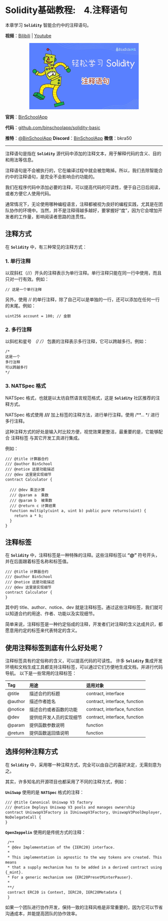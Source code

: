 # Solidity基础教程:&nbsp;&nbsp;&nbsp;&nbsp;4.注释语句 

本章学习 **`Solidity`** 智能合约中的注释语句。

**视频**：[Bilibili](https://#)  |  [Youtube](https://#)
<p align="center"><img src="./img/solidity-basic-v4.png" align="middle" /></p>

**官网**：[BinSchoolApp](https://binschool.app)

**代码**：[github.com/binschoolapp/solidity-basic](https://github.com/binschoolapp/solidity-basic)

**推特**：[@BinSchoolApp](https://twitter.com/BinSchoolApp)    **Discord**：[BinSchoolApp](https://discord.gg/PB2YEvggWq)   **微信**：bkra50 

-----
注释语句是指在 **`Solidity`** 源代码中添加的注释文本，用于解释代码的含义、目的和用法等信息。

注释语句是不会被执行的，它在编译过程中就会被忽略掉。所以，我们去除智能合约中的注释语句，是完全不会影响合约功能的。

我们在程序代码中添加必要的注释，可以提高代码的可读性，便于自己日后阅读，或者方便它人使用代码。

通常情况下，无论使用哪种编程语言，注释都被视为良好的编程实践，尤其是在团队协作的环境中。当然，并不是注释得越多越好，要掌握好“度”，因为它会增加开发者的工作量，影响阅读者思路的连贯性。

## 注释方式

在 **`Solidity`** 中，有三种常见的注释方式：

### 1. 单行注释

以双斜杠（//）开头的注释表示为单行注释。单行注释只能在同一行中使用，而且只对一行有效。例如：

```solidity
// 这是一个单行注释
```

另外，使用 // 的单行注释，除了自己可以是单独的一行，还可以添加在任何一行的末尾。例如：

```solidity
uint256 account = 100; // 金额
```

### 2. 多行注释

以斜杠和星号 **（/* */）** 包裹的注释表示多行注释，它可以跨越多行。例如：

```solidity
/*
这是一个
多行注释
可以跨越多行
*/
```

### 3. NATSpec 格式

NATSpec 格式，也就是以太坊自然语言规范格式，这是 **`Solidity`** 社区推荐的注释方式。

NATSpec 格式使用 **///** 加上标签的注释方法，进行单行注释。使用 /**... */ 进行多行注释。

这种注释方式的好处是输入时比较方便，视觉效果更整洁，最重要的是，它能够配合 注释标签 与其它开发工具进行集成。

例如：

```solidity
/// @title 计算器合约
/// @author BinSchool
/// @notice 这是功能描述
/// @dev 这里是实现细节
contract Calculator {

  /// @dev 乘法计算
  /// @param a  乘数
  /// @param b  被乘数
  /// @return c 计算结果
  function multiply(uint a, uint b) public pure returns(uint) {
    return a * b; 
  } 
}
```

## 注释标签

在 **`Solidity`** 中，注释标签是一种特殊的注释。这些注释标签以 **“@”** 符号开头，并在后面跟着标签名称和标签值。

```solidity
/// @title 计算器合约
/// @author BinSchool
/// @notice 这是功能描述
/// @dev 这里是实现细节
contract Calculator {
}
```

其中的 title、author、notice、dev 就是注释标签。通过这些注释标签，我们就可以知道合约的用途、作者、功能以及实现细节。

简单来说，注释标签是一种约定俗成的注释，开发者们对注释的含义达成共识，都愿意用约定的标签来代表特定的含义。

## 使用注释标签到底有什么好处呢？

注释标签具有约定俗称的含义，可以提高代码的可读性。
许多 **`Solidity`** 集成开发环境和文档生成工具都支持注释标签，可以通过它们方便地生成文档，并进行代码导航。
以下是一些常用的注释标签：

| Tag	| 用途 | 适用对象|
|:----|:-----|:------|
| @title|	描述合约的标题|	contract, interface|
| @author| 描述作者姓名|	contract, interface, function|
| @notice| 描述合约或者函数的功能|	contract, interface, function|
| @dev|	提供给开发人员的实现细节|	contract, interface, function|
| @param|	提供函数参数说明|	function|
| @return| 提供函数返回值说明|	function|

## 选择何种注释方式

在 **`Solidity`** 中，采用哪一种注释方式，完全可以由自己的喜好决定，无需刻意为之。

其实，许多知名的开源项目也都采用了不同的注释方式，例如：

**`UniSwap`** 使用的是 **`NATSpec`** 格式的注释：

```solidity
/// @title Canonical Uniswap V3 factory
/// @notice Deploys Uniswap V3 pools and manages ownership
contract UniswapV3Factory is IUniswapV3Factory, UniswapV3PoolDeployer, NoDelegateCall {
}
```

**`OpenZeppelin`** 使用的是传统方式的注释：

```solidity
 /**
 * @dev Implementation of the {IERC20} interface.
 *
 * This implementation is agnostic to the way tokens are created. This means
 * that a supply mechanism has to be added in a derived contract using {_mint}. 
 * For a generic mechanism see {ERC20PresetMinterPauser}.
 *
 **/
 contract ERC20 is Context, IERC20, IERC20Metadata {
 }
```

如果一个团队进行协作开发，保持一致的注释风格是非常重要的，因为它可以节省沟通成本，并能提高团队的协作效率。